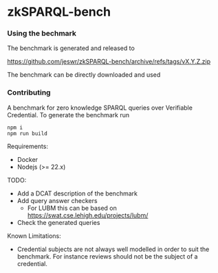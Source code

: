 # zkSPARQL-bench

### Using the bechmark

The benchmark is generated and released to

https://github.com/jeswr/zkSPARQL-bench/archive/refs/tags/vX.Y.Z.zip

The benchmark can be directly downloaded and used

### Contributing

A benchmark for zero knowledge SPARQL queries over Verifiable Credential. To generate the benchmark run

```
npm i
npm run build
```

Requirements:

* Docker
* Nodejs (>= 22.x)

TODO:

* Add a DCAT description of the benchmark
* Add query answer checkers
  * For LUBM this can be based on https://swat.cse.lehigh.edu/projects/lubm/
* Check the generated queries

Known Limitations:

* Credential subjects are not always well modelled in order to suit the benchmark. For instance reviews should not be the subject of a credential.
